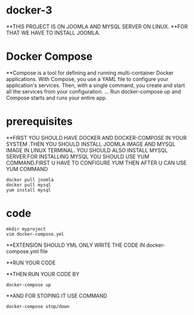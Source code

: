 # docker-3
**THIS PROJECT IS ON JOOMLA AND MYSQL SERVER ON LINUX.
**FOR THAT WE HAVE TO INSTALL JOOMLA. 

# Docker Compose
**Compose is a tool for defining and running multi-container Docker applications. With Compose, you use a YAML file to configure your application's services. Then, with a single command, you create and start all the services from your configuration. ... Run docker-compose up and Compose starts and runs your entire app.

# prerequisites 
**FIRST YOU SHOULD HAVE DOCKER AND DOCKER-COMPOSE IN YOUR SYSTEM .THEN YOU SHOULD INSTALL JOOMLA IMAGE AND MYSQL IMAGE IN LINUX TERMINAL. YOU SHOULD ALSO INSTALL MYSQL SERVER.FOR INSTALLING MYSQL YOU SHOULD USE YUM COMMAND.FIRST U HAVE TO CONFIGURE YUM THEN AFTER U CAN USE YUM COMMAND
```
docker pull joomla
docker pull mysql
yum install mysql
```
# code
```
mkdir myproject
vim docker-compose.yml
```
**EXTENSION SHOULD YML ONLY WRITE THE CODE IN docker-compose.yml file

**RUN YOUR CODE

**THEN RUN YOUR CODE BY
```
docker-compose up
```
**AND FOR STOPING IT USE COMMAND
```
docker-compose stop/down
```
